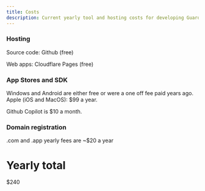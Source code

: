 ```yaml
---
title: Costs
description: Current yearly tool and hosting costs for developing Guardian Ghost
---
```


### Hosting
Source code: Github (free)

Web apps: Cloudflare Pages (free)


### App Stores and SDK
Windows and Android are either free or were a one off fee paid years ago.
Apple (iOS and MacOS): $99 a year.

Github Copilot is $10 a month.


### Domain registration
.com and .app yearly fees are ~$20 a year

# Yearly total
$240
